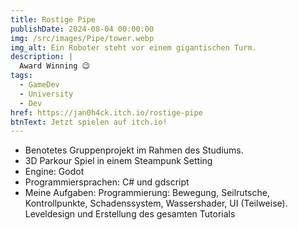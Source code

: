 ```yaml
---
title: Rostige Pipe
publishDate: 2024-08-04 00:00:00
img: /src/images/Pipe/tower.webp
img_alt: Ein Roboter steht vor einem gigantischen Turm.
description: |
  Award Winning 😉
tags:
  - GameDev
  - University
  - Dev
href: https://jan0h4ck.itch.io/rostige-pipe
btnText: Jetzt spielen auf itch.io!
---
```


- Benotetes Gruppenprojekt im Rahmen des Studiums.
- 3D Parkour Spiel in einem Steampunk Setting
- Engine: Godot
- Programmiersprachen: C# und gdscript
- Meine Aufgaben: Programmierung: Bewegung, Seilrutsche, Kontrollpunkte, Schadenssystem, Wassershader, UI (Teilweise). Leveldesign und Erstellung des gesamten Tutorials
